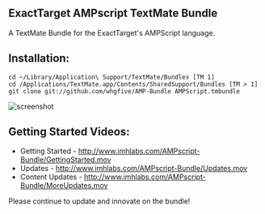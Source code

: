 ExactTarget AMPscript TextMate Bundle
-------------------------------------

A TextMate Bundle for the ExactTarget's AMPScript language.
    
Installation:
-------------

    cd ~/Library/Application\ Support/TextMate/Bundles [TM 1]
    cd /Applications/TextMate.app/Contents/SharedSupport/Bundles [TM > 1]
    git clone git://github.com/whgfive/AMP-Bundle AMPScript.tmbundle

![screenshot](http://www.imhlabs.com/AMPscript-Bundle/tm.png)

Getting Started Videos:
-----------------------
    
* Getting Started - http://www.imhlabs.com/AMPscript-Bundle/GettingStarted.mov
* Updates - http://www.imhlabs.com/AMPscript-Bundle/Updates.mov
* Content Updates - http://www.imhlabs.com/AMPscript-Bundle/MoreUpdates.mov

Please continue to update and innovate on the bundle!